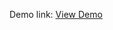 Demo link: <a href="https://popacademy-stevens-projects.vercel.app/index.html" target="_blank">View Demo</a>
